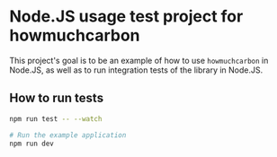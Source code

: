 # Node.JS usage test project for howmuchcarbon

This project's goal is to be an example of how to use `howmuchcarbon` in Node.JS, as well as to run integration tests of the library in Node.JS.

## How to run tests
```bash
npm run test -- --watch
```

```bash
# Run the example application
npm run dev
```